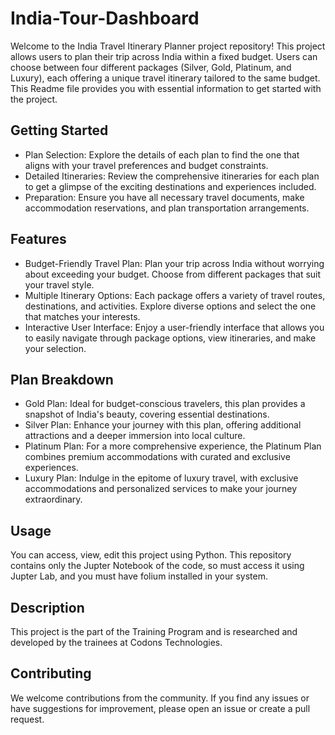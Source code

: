 # India-Tour-Dashboard

Welcome to the India Travel Itinerary Planner project repository! This project allows users to plan their trip across India within a fixed budget. Users can choose between four different packages (Silver, Gold, Platinum, and Luxury), each offering a unique travel itinerary tailored to the same budget. This Readme file provides you with essential information to get started with the project.

## Getting Started

* Plan Selection: Explore the details of each plan to find the one that aligns with your travel preferences and budget constraints.
* Detailed Itineraries: Review the comprehensive itineraries for each plan to get a glimpse of the exciting destinations and experiences included.
* Preparation: Ensure you have all necessary travel documents, make accommodation reservations, and plan transportation arrangements.

## Features

* Budget-Friendly Travel Plan: Plan your trip across India without worrying about exceeding your budget. Choose from different packages that suit your travel style.
* Multiple Itinerary Options: Each package offers a variety of travel routes, destinations, and activities. Explore diverse options and select the one that matches your interests.
* Interactive User Interface: Enjoy a user-friendly interface that allows you to easily navigate through package options, view itineraries, and make your selection.

## Plan Breakdown

* Gold Plan: Ideal for budget-conscious travelers, this plan provides a snapshot of India's beauty, covering essential destinations.
* Silver Plan: Enhance your journey with this plan, offering additional attractions and a deeper immersion into local culture.
* Platinum Plan: For a more comprehensive experience, the Platinum Plan combines premium accommodations with curated and exclusive experiences.
* Luxury Plan: Indulge in the epitome of luxury travel, with exclusive accommodations and personalized services to make your journey extraordinary.

## Usage

You can access, view, edit this project using Python. This repository contains only the Jupter Notebook of the code, so must access it using Jupter Lab, and you must have folium installed in your system.

## Description

This project is the part of the Training Program and is researched and developed by the trainees at Codons Technologies.

## Contributing

We welcome contributions from the community. If you find any issues or have suggestions for improvement, please open an issue or create a pull request.
